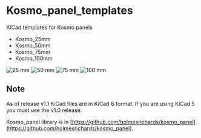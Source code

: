 # Kosmo_panel_templates

KiCad templates for Kosmo panels

* Kosmo_25mm
* Kosmo_50mm
* Kosmo_75mm
* Kosmo_100mm

![25 mm](./template/Kosmo_25mm/meta/brd.png) ![50 mm](./template/Kosmo_50mm/meta/brd.png) ![75 mm](./template/Kosmo_75mm/meta/brd.png) ![100 mm](./template/Kosmo_100mm/meta/brd.png)

## Note
As of release v1.1 KiCad files are in KiCad 6 format. If you are using KiCad 5 you must use the v1.0 release.

Kosmo_panel library is in [https://github.com/holmesrichards/kosmo_panel](https://github.com/holmesrichards/kosmo_panel).

